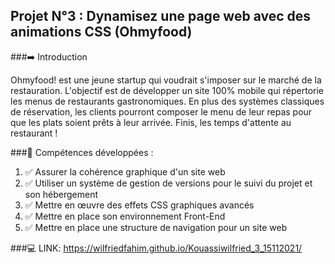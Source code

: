 ## Projet N°3 : Dynamisez une page web avec des animations CSS (Ohmyfood)

###➡️ Introduction 

Ohmyfood! est une jeune startup qui voudrait s'imposer sur le marché de la restauration. 
L'objectif est de développer un site 100% mobile qui répertorie les menus de restaurants gastronomiques. 
En plus des systèmes classiques de réservation, les clients pourront composer le menu de leur repas pour que les plats soient prêts à leur arrivée. 
Finis, les temps d'attente au restaurant !

###🌟 Compétences développées :

1. ✅ Assurer la cohérence graphique d'un site web
2. ✅ Utiliser un système de gestion de versions pour le suivi du projet et son hébergement
3. ✅ Mettre en œuvre des effets CSS graphiques avancés
4. ✅ Mettre en place son environnement Front-End
5. ✅ Mettre en place une structure de navigation pour un site web

###💻 LINK: https://wilfriedfahim.github.io/Kouassiwilfried_3_15112021/
